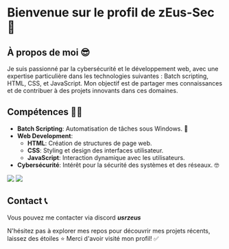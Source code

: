 # Bienvenue sur le profil de zEus-Sec 👋

## À propos de moi 😎

Je suis passionné par la cybersécurité et le développement web, avec une expertise particulière dans les technologies suivantes : Batch scripting, HTML, CSS, et JavaScript. Mon objectif est de partager mes connaissances et de contribuer à des projets innovants dans ces domaines.

## Compétences 👨‍💻

- **Batch Scripting**: Automatisation de tâches sous Windows. 🔎
- **Web Development**:
  - **HTML**: Création de structures de page web.
  - **CSS**: Styling et design des interfaces utilisateur.
  - **JavaScript**: Interaction dynamique avec les utilisateurs.
- **Cybersécurité**: Intérêt pour la sécurité des systèmes et des réseaux. 🤓

![](https://github-readme-stats.vercel.app/api/top-langs/?username=zEus-sec&theme=radical&hide_langs_below=8)
![](https://github-readme-stats.vercel.app/api?username=zEus-sec&show_icons=true&theme=radical&count_private=true)


## Contact 📞

Vous pouvez me contacter via discord ***usrzeus***

N'hésitez pas à explorer mes repos pour découvrir mes projets récents, laissez des étoiles ⭐
Merci d'avoir visité mon profil! ✅
